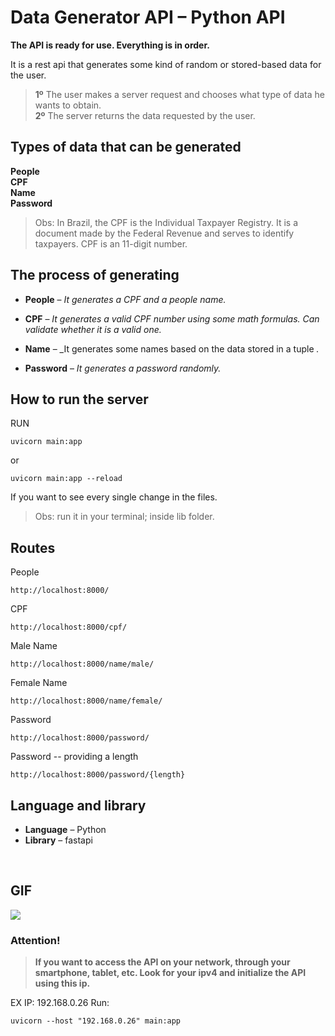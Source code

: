 # **Data Generator API – Python API**

**The API is ready for use. Everything is in order.**

It is a rest api that generates some kind of random or stored-based data for the user.

> **1º** The user makes a server request and chooses what type of data he wants to obtain. <br>
> **2º** The server returns the data requested by the user.
## Types of data that can be generated

**People** <br>
**CPF** <br>
**Name** <br>
**Password**

> Obs: In Brazil, the CPF is the Individual Taxpayer Registry. It is a document made by the Federal Revenue and serves to identify taxpayers. CPF is an 11-digit number.

## The process of generating

-   **People** – _It generates a CPF and a people name._

-   **CPF** – _It generates a valid CPF number using some math formulas. Can validate whether it is a valid one._

-   **Name** – _It generates some names based on the data stored in a tuple _._

-   **Password** – _It generates a password randomly._

 
## How to run the server
RUN
```
uvicorn main:app
```

or 

```
uvicorn main:app --reload
```

If you want to see every single change in the files.

> Obs: run it in your terminal; inside lib folder.

## Routes

People
```
http://localhost:8000/
```

CPF
```
http://localhost:8000/cpf/
```

Male Name
```
http://localhost:8000/name/male/
```

Female Name
```
http://localhost:8000/name/female/
```

Password
```
http://localhost:8000/password/
```

Password -- providing a length
```
http://localhost:8000/password/{length}
```

## Language and library

-   **Language** – Python
-   **Library** – fastapi

<br>

## GIF
 <div>
  <img src="https://github.com/fagnerdossantos/arquivosRepositorios/blob/main/DataAPI.gif">
 </div>


### Attention!

> **If you want to access the API on your network, through your smartphone, tablet, etc. Look for your ipv4 and initialize the API using this ip.**

EX IP: 192.168.0.26
Run:
```
uvicorn --host "192.168.0.26" main:app
```

